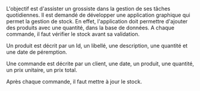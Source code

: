 L'objectif est d'assister un grossiste dans la gestion de ses tâches quotidiennes. Il est demandé de développer une application graphique qui permet la gestion de stock. 
En effet, l'application doit permettre d'ajouter des produits avec une quantité, dans la base de données. A chaque commande, il faut vérifier le stock avant sa validation.

Un produit est décrit par un Id, un libellé, une description, une quantité et une date de péremption.

Une commande est décrite par un client, une date, un produit, une quantité, un prix unitaire, un prix total.

Après chaque commande, il faut mettre à jour le stock.
